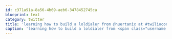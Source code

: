 ```yaml
---
id: c371a91a-8a56-4b69-aeb6-3478452745ca
blueprint: text
category: twitter
title: 'learning how to build a loldialer from @huertanix at #twiliocon twitpic.com/6oh40t'
caption: 'learning how to build a loldialer from <span class="username username_linked">@<a href="https://twitter.com/huertanix" title="David Huerta is also on Mastodon btw">huertanix</a></span> at <span class="hashtag hashtag_local">#<a href="http://tweettemp.darylchymko.ca/?tag=twiliocon">twiliocon</a> <a href="http://twitpic.com/6oh40t" title="http://twitpic.com/6oh40t" class="link link_untco">twitpic.com/6oh40t</a>'
---
```

